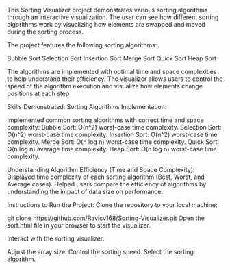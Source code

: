 This Sorting Visualizer project demonstrates various sorting algorithms through an interactive visualization. The user can see how different sorting algorithms work by visualizing how elements are swapped and moved during the sorting process.

The project features the following sorting algorithms:

Bubble Sort
Selection Sort
Insertion Sort
Merge Sort
Quick Sort
Heap Sort

The algorithms are implemented with optimal time and space complexities to help understand their efficiency. The visualizer allows users to control the speed of the algorithm execution and visualize how elements change positions at each step

Skills Demonstrated:
Sorting Algorithms Implementation:

Implemented common sorting algorithms with correct time and space complexity:
Bubble Sort: O(n^2) worst-case time complexity.
Selection Sort: O(n^2) worst-case time complexity.
Insertion Sort: O(n^2) worst-case time complexity.
Merge Sort: O(n log n) worst-case time complexity.
Quick Sort: O(n log n) average time complexity.
Heap Sort: O(n log n) worst-case time complexity.

Understanding Algorithm Efficiency (Time and Space Complexity):
Displayed time complexity of each sorting algorithm (Best, Worst, and Average cases).
Helped users compare the efficiency of algorithms by understanding the impact of data size on performance.


Instructions to Run the Project:
Clone the repository to your local machine:

git clone https://github.com/Ravicv168/Sorting-Visualizer.git
Open the sort.html file in your browser to start the visualizer.

Interact with the sorting visualizer:

Adjust the array size.
Control the sorting speed.
Select the sorting algorithm.
